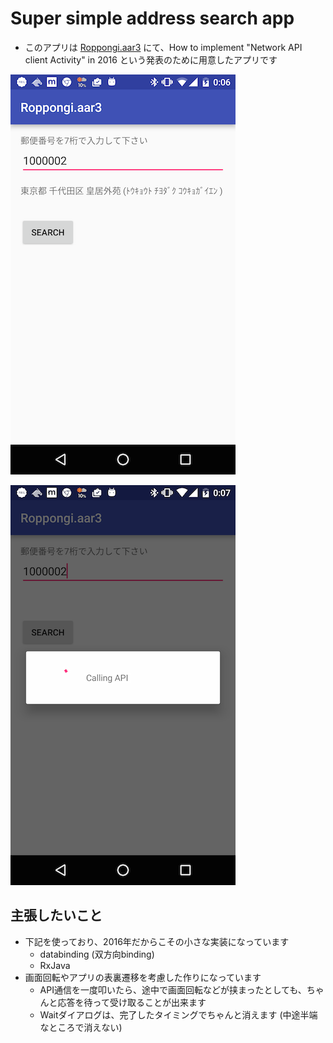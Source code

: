 # Super simple address search app

- このアプリは [Roppongi.aar3](http://roppongi-aar.connpass.com/event/33989/) にて、How to implement "Network API client Activity" in 2016 という発表のために用意したアプリです

![capture01](./captures/cap01.png)

![capture02](./captures/cap02.png)


## 主張したいこと

- 下記を使っており、2016年だからこその小さな実装になっています
  - databinding (双方向binding)
  - RxJava
- 画面回転やアプリの表裏遷移を考慮した作りになっています
  - API通信を一度叩いたら、途中で画面回転などが挟まったとしても、ちゃんと応答を待って受け取ることが出来ます
  - Waitダイアログは、完了したタイミングでちゃんと消えます (中途半端なところで消えない)
